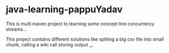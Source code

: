# java-learning-pappuYadav

This is multi maven project to learning some concept line concurrency streams...

This project contains different solutions like spliting a big csv file into small chunk, calling a wiki call storing output ,,,
